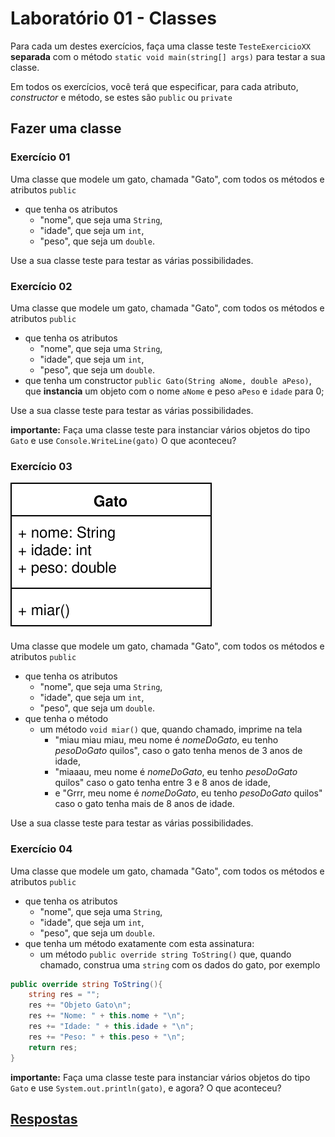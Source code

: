 # Laboratório 01 - Classes

Para cada um destes exercícios, faça uma classe teste `TesteExercicioXX` **separada** com o método `static void main(string[] args)` para testar a sua classe.

Em todos os exercícios, você terá que especificar, para cada atributo, *constructor* e método, se estes são `public` ou `private`

## Fazer uma classe

### Exercício 01

Uma classe que modele um gato, chamada "Gato", com todos os métodos e atributos `public`
* que tenha os atributos
	* "nome", que seja uma `String`,
	* "idade", que seja um `int`,
	* "peso", que seja um `double`.

Use a sua classe teste para testar as várias possibilidades.


### Exercício 02

Uma classe que modele um gato, chamada "Gato", com todos os métodos e atributos `public`
* que tenha os atributos
	* "nome", que seja uma `String`,
	* "idade", que seja um `int`,
	* "peso", que seja um `double`.
* que tenha um constructor `public Gato(String aNome, double aPeso)`, que **instancia** um objeto com o nome `aNome` e peso `aPeso` e `idade` para 0;

Use a sua classe teste para testar as várias possibilidades.

**importante:** Faça uma classe teste para instanciar vários objetos do tipo `Gato` e use `Console.WriteLine(gato)` O que aconteceu?


### Exercício 03

![Diagrama da Classe Gato](gato_diagrama.svg)

Uma classe que modele um gato, chamada "Gato", com todos os métodos e atributos `public`
* que tenha os atributos
	* "nome", que seja uma `String`,
	* "idade", que seja um `int`,
	* "peso", que seja um `double`.
* que tenha o método
	* um método `void miar()` que, quando chamado, imprime na tela
		* "miau miau miau, meu nome é *nomeDoGato*, eu tenho *pesoDoGato* quilos", caso o gato tenha menos de 3 anos de idade,
		* "miaaau, meu nome é *nomeDoGato*, eu tenho *pesoDoGato* quilos" caso o gato tenha entre 3 e 8 anos de idade,
		* e "Grrr, meu nome é *nomeDoGato*, eu tenho *pesoDoGato* quilos" caso o gato tenha mais de 8 anos de idade.

Use a sua classe teste para testar as várias possibilidades.


### Exercício 04

Uma classe que modele um gato, chamada "Gato", com todos os métodos e atributos `public`
* que tenha os atributos
	* "nome", que seja uma `String`,
	* "idade", que seja um `int`,
	* "peso", que seja um `double`.
* que tenha um método exatamente com esta assinatura:
	* um método `public override string ToString()` que, quando chamado, construa uma `string` com os dados do gato, por exemplo

```cs
public override string ToString(){
	string res = "";
	res += "Objeto Gato\n";
	res += "Nome: " + this.nome + "\n";
	res += "Idade: " + this.idade + "\n";
	res += "Peso: " + this.peso + "\n";
	return res;
}
```

**importante:** Faça uma classe teste para instanciar vários objetos do tipo `Gato` e use `System.out.println(gato)`, e agora? O que aconteceu?

## [Respostas](https://github.com/viniciusdenovaes/Unip231LPOO/tree/main/lab01_00/src)
